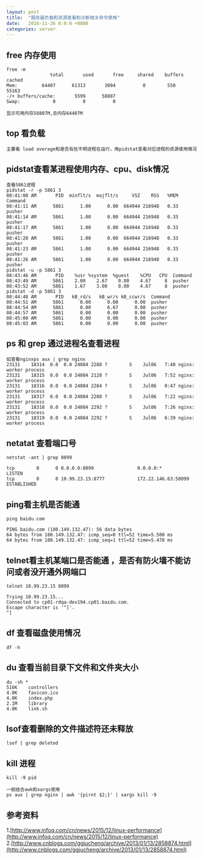 ```yaml
---
layout: post
title:  "服务器负载和资源查看和诊断相关命令使用"
date:   2016-11-26 8:0:0 +0800
categories: server
---
```


## free 内存使用   

	free -m
	                total       used       free     shared    buffers     cached
    Mem:         64407      61313       3094          0        550      55163
    -/+ buffers/cache:       5599      58807
    Swap:            0          0          0
    
	显示可用内存58807M,总内存64407M  

## top 看负载  
	主要看 load average和是否有些不明进程在运行，用pidstat查看对应进程的资源使用情况

## pidstat查看某进程使用内存、cpu、disk情况  
  
    查看5861进程
    pidstat -r -p 5861 3
	08:41:08 AM       PID  minflt/s  majflt/s     VSZ    RSS   %MEM  Command
    08:41:11 AM      5861      1.00      0.00  664944 216948   0.33  pusher
    08:41:14 AM      5861      1.00      0.00  664944 216948   0.33  pusher
    08:41:17 AM      5861      1.00      0.00  664944 216948   0.33  pusher
    08:41:20 AM      5861      1.00      0.00  664944 216948   0.33  pusher
    08:41:23 AM      5861      1.00      0.00  664944 216948   0.33  pusher
    08:41:26 AM      5861      1.00      0.00  664944 216948   0.33  pusher 
	pidstat -u -p 5861 3
	08:43:46 AM       PID    %usr %system  %guest    %CPU   CPU  Command
    08:43:49 AM      5861    2.00    2.67    0.00    4.67     8  pusher
    08:43:52 AM      5861    1.67    3.00    0.00    4.67     8  pusher
    pidstat -d -p 5861 3
    08:44:48 AM       PID   kB_rd/s   kB_wr/s kB_ccwr/s  Command
    08:44:51 AM      5861      0.00      0.00      0.00  pusher
    08:44:54 AM      5861      0.00      6.67      0.00  pusher
    08:44:57 AM      5861      0.00      0.00      0.00  pusher
    08:45:00 AM      5861      0.00      0.00      0.00  pusher
    08:45:03 AM      5861      0.00      0.00      0.00  pusher

## ps 和 grep 通过进程名查看进程  

    如查看nginxps aux | grep nginx
    23131    18314  0.0  0.0 24084 2288 ?        S    Jul06   7:40 nginx: worker process
    23131    18315  0.0  0.0 24084 2128 ?        S    Jul06   7:52 nginx: worker process
    23131    18316  0.0  0.0 24084 2284 ?        S    Jul06   0:47 nginx: worker process
    23131    18317  0.0  0.0 24084 2288 ?        S    Jul06   7:22 nginx: worker process
    23131    18318  0.0  0.0 24084 2292 ?        S    Jul06   7:26 nginx: worker process
    23131    18319  0.0  0.0 24084 2292 ?        S    Jul06   6:39 nginx: worker process

## netatat 查看端口号   
   
    netstat -ant | grep 8099
	
	tcp        0      0 0.0.0.0:8099                0.0.0.0:*                   LISTEN
    tcp        0      0 10.99.23.15:8777            172.22.146.63:58099         ESTABLISHED  
	
## ping看主机是否能通   

    ping baidu.com
	
	PING baidu.com (180.149.132.47): 56 data bytes
    64 bytes from 180.149.132.47: icmp_seq=0 ttl=52 time=5.500 ms
    64 bytes from 180.149.132.47: icmp_seq=1 ttl=52 time=5.478 ms

## telnet看主机某端口是否能通 ，是否有防火墙不能访问或者没开通外网端口  

    telnet 10.99.23.15 8099
	
	Trying 10.99.23.15...
    Connected to cp01-rdqa-dev194.cp01.baidu.com.
    Escape character is '^]'.
    ^]

## df 查看磁盘使用情况  

    df -h

## du 查看当前目录下文件和文件夹大小  

    du -sh *
    516K	controllers
    4.0K	favicon.ico
    4.0K	index.php
    2.1M	library
    4.0K	link.sh
 
## lsof查看删除的文件描述符还未释放
    lsof | grep deleted
    
## kill 进程
	kill -9 pid
	
	一般结合awk和xargs使用
	ps aux | grep nginx | awk '{pirnt $2;}' | xargs kill -9 
	

  
## 参考资料
1.[http://www.infoq.com/cn/news/2015/12/linux-performance](http://www.infoq.com/cn/news/2015/12/linux-performance)  
2.[http://www.cnblogs.com/ggjucheng/archive/2013/01/13/2858874.html](http://www.cnblogs.com/ggjucheng/archive/2013/01/13/2858874.html)  
